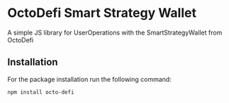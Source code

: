 # OctoDefi Smart Strategy Wallet

A simple JS library for UserOperations with the SmartStrategyWallet from OctoDefi

## Installation

For the package installation run the following command:

```
npm install octo-defi
```
